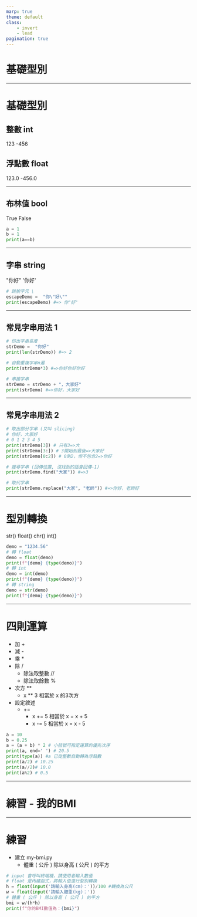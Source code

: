 ```yaml
---
marp: true
theme: default
class: 
    - invert
    - lead
pagination: true
---
```


# 基礎型別 

---
# 基礎型別 
## 整數 int
123
-456

## 浮點數 float
123.0
-456.0

---

## 布林值 bool
True
False
```py
a = 1
b = 1
print(a==b)
```

---

## 字串 string
"你好"
'你好'
``` py
# 跳脫字元 \ 
escapeDemo =  "你\"好\""
print(escapeDemo) #=> 你"好"
```

---

## 常見字串用法 1

```py
# 印出字串長度
strDemo =  "你好"
print(len(strDemo)) #=> 2

# 自動重複字串n遍
print(strDemo*3) #=>你好你好你好

# 串接字串
strDemo = strDemo + "，大家好"
print(strDemo) #=>你好，大家好

```
---

## 常見字串用法 2

```py
# 取出部分字串 (又叫 slicing)
# 你好，大家好
# 0 1 2 3 4 5
print(strDemo[3]) # 只有3=>大
print(strDemo[3:]) # 3開始到最後=>大家好
print(strDemo[0:2]) # 0到2，但不包含2=>你好

# 搜尋字串 (回傳位置, 沒找到的話會回傳-1)
print(strDemo.find("大家")) #=>3

# 取代字串
print(strDemo.replace("大家", "老師")) #=>你好，老師好
```
---

# 型別轉換
str()
float()
chr()
int()
```py
demo = "1234.56"
# 轉 float
demo = float(demo)
print(f"{demo} {type(demo)}")
# 轉 int
demo = int(demo)
print(f"{demo} {type(demo)}")
# 轉 string
demo = str(demo)
print(f"{demo} {type(demo)}")
```

---

# 四則運算
- 加 +
- 減 -
- 乘 *
- 除 /
    - 除法取整數 //
    - 除法取餘數 %
- 次方 **
  - x ** 3 相當於 x 的3次方
- 設定敘述
  - += 
    - x += 5 相當於 x = x + 5
    - x -= 5 相當於 x = x - 5

```py
a = 10
b = 0.25
a = (a + b) * 2 # 小括號可指定運算的優先次序
print(a, end=' ') # 20.5 
print(type(a)) #a 已從整數自動轉為浮點數
print(a/2) # 10.25
print(a//2)# 10.0
print(a%2) # 0.5
```

---

# 練習 - 我的BMI

---

# 練習
- 建立 my-bmi.py
    - 體重 ( 公斤 ) 除以身高 ( 公尺 ) 的平方
```py
# input 會呼叫終端機，請使用者輸入數值
# float 是內建函式，將輸入值進行型別轉換
h = float(input('請輸入身高(cm)：'))/100 #轉換為公尺
w = float(input('請輸入體重(kg)：'))
# 體重 ( 公斤 ) 除以身高 ( 公尺 ) 的平方
bmi = w/(h*h)
print(f"你的BMI數值為：{bmi}")
```

